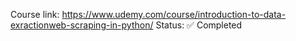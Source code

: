 Course link: https://www.udemy.com/course/introduction-to-data-exractionweb-scraping-in-python/
Status: ✅ Completed
